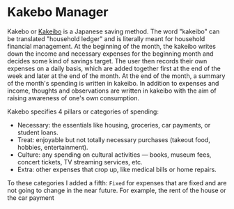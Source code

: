 # Kakebo Manager

Kakebo or [Kakeibo](https://en.wikipedia.org/wiki/Kakeibo) is a Japanese saving method. The word "kakeibo" can be translated "household ledger" and is literally meant for household financial management. At the beginning of the month, the kakeibo writes down the income and necessary expenses for the beginning month and decides some kind of savings target. The user then records their own expenses on a daily basis, which are added together first at the end of the week and later at the end of the month. At the end of the month, a summary of the month's spending is written in kakeibo. In addition to expenses and income, thoughts and observations are written in kakeibo with the aim of raising awareness of one's own consumption.

Kakebo specifies 4 pillars or categories of spending:

-   Necessary: the essentials like housing, groceries, car payments, or student loans.
-   Treat: enjoyable but not totally necessary purchases (takeout food, hobbies, entertainment).
-   Culture: any spending on cultural activities — books, museum fees, concert tickets, TV streaming services, etc.
-   Extra: other expenses that crop up, like medical bills or home repairs.

To these categories I added a fifth: `Fixed` for expenses that are fixed and are not going to change in the near future. For example, the rent of the house or the car payment
